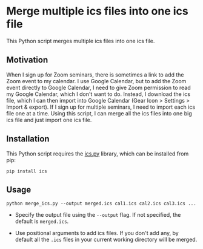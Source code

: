 # Merge multiple ics files into one ics file

This Python script merges multiple ics files into one ics file.

## Motivation

When I sign up for Zoom seminars, there is sometimes a link to add the Zoom
event to my calendar. I use Google Calendar, but to add the Zoom event directly
to Google Calendar, I need to give Zoom permission to read my Google Calendar,
which I don't want to do. Instead, I download the ics file, which I can then
import into Google Calendar (Gear Icon > Settings > Import & export). If I sign
up for multiple seminars, I need to import each ics file one at a time. Using
this script, I can merge all the ics files into one big ics file and just import
one ics file.

## Installation

This Python script requires the
[ics.py](https://github.com/C4ptainCrunch/ics.py) library, which can be
installed from pip:

```
pip install ics
```

## Usage

```
python merge_ics.py --output merged.ics cal1.ics cal2.ics cal3.ics ...
```

+ Specify the output file using the `--output` flag. If not specified, the
  default is `merged.ics`.

+ Use positional arguments to add ics files. If you don't add any, by default
  all the `.ics` files in your current working directory will be merged.

